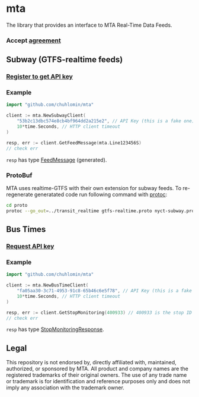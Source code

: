 # mta

The library that provides an interface to MTA Real-Time Data Feeds.

### Accept [agreement](http://web.mta.info/developers/developer-data-terms.html)

## Subway (GTFS-realtime feeds)

### [Register to get API key](http://datamine.mta.info/user/register)

### Example

```go
import "github.com/chuhlomin/mta"

client := mta.NewSubwayClient(
    "53b2c13dbc574e8cb4bf964dd2a215e2", // API Key (this is a fake one)
    10*time.Seconds, // HTTP client timeout
)

resp, err := client.GetFeedMessage(mta.Line123456S)
// check err
```

`resp` has type [FeedMessage](https://github.com/chuhlomin/mta/blob/master/transit_realtime/gtfs-realtime.pb.go#L488-L506) (generated).

### ProtoBuf

MTA uses realtime-GTFS with their own extension for subway feeds.
To re-regenerate generatated code run following command with [protoc](https://github.com/protocolbuffers/protobuf):

```bash
cd proto
protoc --go_out=../transit_realtime gtfs-realtime.proto nyct-subway.proto
```

## Bus Times

### [Request API key](http://spreadsheets.google.com/viewform?hl=en&formkey=dG9kcGIxRFpSS0NhQWM4UjA0V0VkNGc6MQ#gid=0)

### Example

```go
import "github.com/chuhlomin/mta"

client := mta.NewBusTimeClient(
    "fa05aa30-3c71-4953-91c8-65b46c6e5f78", // API Key (this is a fake one)
    10*time.Seconds, // HTTP client timeout
)

resp, err := client.GetStopMonitoring(400933) // 400933 is the stop ID for "AV OF THE AMERICANS/W 34 ST" bus stop
// check err
```

`resp` has type [StopMonitoringResponse](https://github.com/chuhlomin/mta/blob/master/structs.go#L3-L5).

## Legal

This repository is not endorsed by, directly affiliated with, maintained, authorized, or sponsored by MTA. All product and company names are the registered trademarks of their original owners. The use of any trade name or trademark is for identification and reference purposes only and does not imply any association with the trademark owner.
